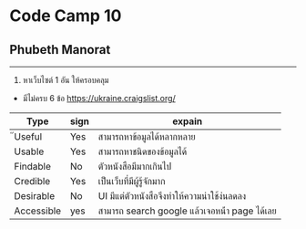 # Code Camp 10
## Phubeth Manorat
----
1. หาเว็บไซต์ 1 อัน ให้ครอบคลุม
- มีไม่ครบ 6 ข้อ https://ukraine.craigslist.org/

Type | sign | expain | 
--- | --- | --- |
๊Useful | Yes | สามารถหาข้อมูลได้หลากหลาย | 
Usable | Yes | สามารถหาชนิดของข้อมูลได้ | 
Findable | No | ตัวหนังสือมีมากเกินไป | 
Credible | Yes | เป็นเว็บที่มีผู้รู้จักมาก | 
Desirable | No | UI มีแต่ตัวหนังสือจึงทำให้ความน่าใช้ง่นลดลง | 
Accessible | yes | สามารถ search google แล้วเจอหน้่า page ได้เลย |